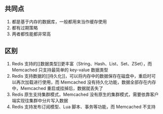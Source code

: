 ## 共同点

1. 都是基于内存的数据库，一般都用来当作缓存使用
2. 都有过期策略
3. 两者都性能都非常高

## 区别

1. Redis 支持的[[数据类型]]更丰富（String、Hash、List、Set、ZSet），而 Memcached 只支持最简单的 key-value 数据类型
2. Redis 支持数据的[[持久化]]，可以将内存中的数据保存在磁盘中，重启时可以再次加载进行使用，而 Memcached 没有持久化功能，数据全部存在内存中，Memcached 重启或挂掉后，数据就丢失了
3. Redis 原生支持集群模式，Memcached 没有原生的集群模式，需要依靠客户端实现往集群中分片写入数据
4. Redis 支持发布订阅模型、Lua 脚本、事务等功能，而 Memcached 不支持